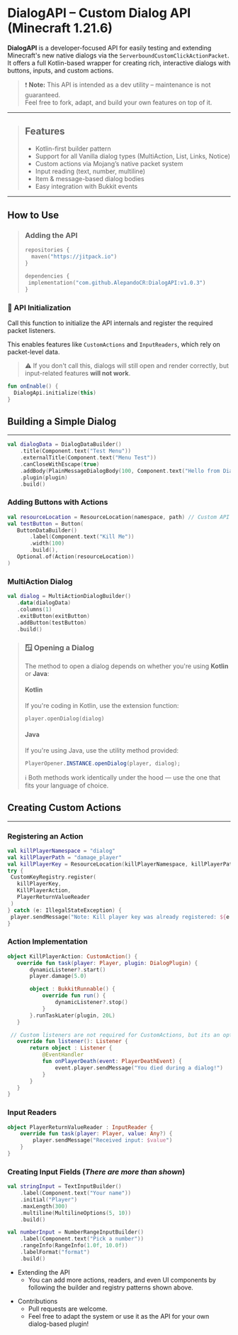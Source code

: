#  DialogAPI – Custom Dialog API (Minecraft 1.21.6)

**DialogAPI** is a developer-focused API for easily testing and extending Minecraft's new native dialogs via the `ServerboundCustomClickActionPacket`.  
It offers a full Kotlin-based wrapper for creating rich, interactive dialogs with buttons, inputs, and custom actions.

> ❗ **Note:** This API is intended as a dev utility – maintenance is not guaranteed.  
> Feel free to fork, adapt, and build your own features on top of it.

---

> ## Features
>
> -  Kotlin-first builder pattern
> -  Support for all Vanilla dialog types (MultiAction, List, Links, Notice)
> -  Custom actions via Mojang’s native packet system
> -  Input reading (text, number, multiline)
> -  Item & message-based dialog bodies
> -  Easy integration with Bukkit events

---

## How to Use

> ### Adding the API
> ```kotlin 
> repositories {
>   maven("https://jitpack.io")
> }
>
> dependencies {
 >  implementation("com.github.AlepandoCR:DialogAPI:v1.0.3")
> }
> ```

### 🔧 API Initialization

Call this function to initialize the API internals and register the required packet listeners.

This enables features like `CustomActions` and `InputReaders`, which rely on packet-level data.
> ⚠️ If you don't call this, dialogs will still open and render correctly, but input-related features **will not work**.

```kotlin
fun onEnable() {
  DialogApi.initialize(this)
}
```

## Building a Simple Dialog

---

```kotlin
val dialogData = DialogDataBuilder()
    .title(Component.text("Test Menu"))
    .externalTitle(Component.text("Menu Test"))
    .canCloseWithEscape(true)
    .addBody(PlainMessageDialogBody(100, Component.text("Hello from Dialog!")))
    .plugin(plugin)
    .build() 
   ```
   
### Adding Buttons with Actions

 ```kotlin
val resourceLocation = ResourceLocation(namespace, path) // Custom API's resource location
 val testButton = Button(
    ButtonDataBuilder()
        .label(Component.text("Kill Me"))
        .width(100)
        .build(),
    Optional.of(Action(resourceLocation))
) 
```
### MultiAction Dialog
 ```kotlin
val dialog = MultiActionDialogBuilder()
    .data(dialogData)
    .columns(1)
    .exitButton(exitButton)
    .addButton(testButton)
    .build() 
   ```
> ### 🪟 Opening a Dialog
> The method to open a dialog depends on whether you're using **Kotlin** or **Java**:
>
> #### Kotlin
> If you're coding in Kotlin, use the extension function:
> ```kotlin
> player.openDialog(dialog)
> ```
>
> #### Java
> If you're using Java, use the utility method provided:
> ```java
> PlayerOpener.INSTANCE.openDialog(player, dialog);
> ```
>
> ℹ Both methods work identically under the hood — use the one that fits your language of choice.


## Creating Custom Actions

---

### Registering an Action
 ```kotlin
val killPlayerNamespace = "dialog"
val killPlayerPath = "damage_player"
val killPlayerKey = ResourceLocation(killPlayerNamespace, killPlayerPath)
try {
  CustomKeyRegistry.register(
    killPlayerKey,
    KillPlayerAction,
    PlayerReturnValueReader
  )
} catch (e: IllegalStateException) {
  player.sendMessage("Note: Kill player key was already registered: ${e.message}")
}
```
###  Action Implementation
 ```kotlin
object KillPlayerAction: CustomAction() {
    override fun task(player: Player, plugin: DialogPlugin) {
        dynamicListener?.start()
        player.damage(5.0)

        object : BukkitRunnable() {
            override fun run() {
                dynamicListener?.stop()
            }
        }.runTaskLater(plugin, 20L)
    }

  // Custom listeners are not required for CustomActions, but its an option 
    override fun listener(): Listener {
        return object : Listener {
            @EventHandler
            fun onPlayerDeath(event: PlayerDeathEvent) {
                event.player.sendMessage("You died during a dialog!")
            }
        }
    }
} 
```
###  Input Readers

```kotlin
object PlayerReturnValueReader : InputReader {
    override fun task(player: Player, value: Any?) {
        player.sendMessage("Received input: $value")
    }
}
```
###  Creating Input Fields (_There are more than shown_)
```kotlin
val stringInput = TextInputBuilder()
    .label(Component.text("Your name"))
    .initial("Player")
    .maxLength(300)
    .multiline(MultilineOptions(5, 10))
    .build()

val numberInput = NumberRangeInputBuilder()
    .label(Component.text("Pick a number"))
    .rangeInfo(RangeInfo(1.0f, 10.0f))
    .labelFormat("format")
    .build()
```


* Extending the API
  * You can add more actions, readers, and even UI components by following the builder and registry patterns shown above.

- Contributions
  * Pull requests are welcome. 
  * Feel free to adapt the system or use it as the API for your own dialog-based plugin!
